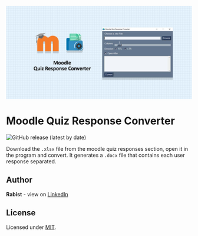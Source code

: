![catalog](docs/catalog.jpg)

# Moodle Quiz Response Converter

![GitHub release (latest by date)](https://img.shields.io/github/v/release/geraked/moodle-qrc)

Download the `.xlsx` file from the moodle quiz responses section, open it in the program and convert. It generates a `.docx` file that contains each user response separated.

## Author

**Rabist** - view on [LinkedIn](https://www.linkedin.com/in/rabist)

## License

Licensed under [MIT](LICENSE).